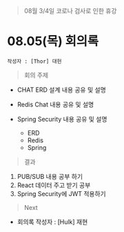 > 08월 3/4일 코로나 검사로 인한 휴강


# 08.05(목) 회의록

	작성자 : [Thor] 대헌
    
    
> 회의 주제

- CHAT ERD 설계 내용 공유 및 설명 
- Redis Chat 내용 공유 및 설명
- Spring Security 내용 공유 및 설명

	
    - ERD
    - Redis
    - Spring

> 결과

1. PUB/SUB 내용 공부 하기
2. React 데이터 주고 받기 공부
3. Spring Security에 JWT 적용하기

> Next

- 회의록 작성자 : [Hulk] 재현

    
